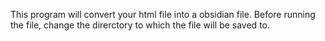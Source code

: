 This program will convert your html file into a obsidian file.
Before running the file, change the direrctory to which the file will be saved to. 
